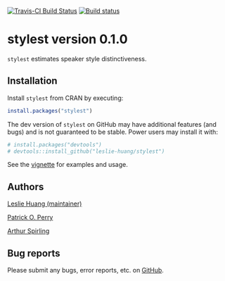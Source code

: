 
<!-- README.md is generated from README.Rmd. Please edit that file -->
[![Travis-CI Build Status](https://travis-ci.org/leslie-huang/stylest.svg?branch=master)](https://travis-ci.org/leslie-huang/stylest) [![Build status](https://ci.appveyor.com/api/projects/status/384insyingv6jcg2?svg=true)](https://ci.appveyor.com/project/leslie-huang/stylest)

stylest version 0.1.0
=====================

`stylest` estimates speaker style distinctiveness.

Installation
------------

Install `stylest` from CRAN by executing:

``` r
install.packages("stylest")
```

The dev version of `stylest` on GitHub may have additional features (and bugs) and is not guaranteed to be stable. Power users may install it with:

``` r
# install.packages("devtools")
# devtools::install_github("leslie-huang/stylest")
```

See the <a href="https://leslie-huang.github.io/stylest/articles/stylest-vignette.html">vignette</a> for examples and usage.

Authors
-------

<a href="http://leslie-huang.github.io">Leslie Huang (maintainer)</a>

<a href="https://github.com/patperry">Patrick O. Perry</a>

<a href="https://github.com/ArthurSpirling/">Arthur Spirling</a>

Bug reports
-----------

Please submit any bugs, error reports, etc. on <a href="https://github.com/leslie-huang/stylest/issues">GitHub</a>.
